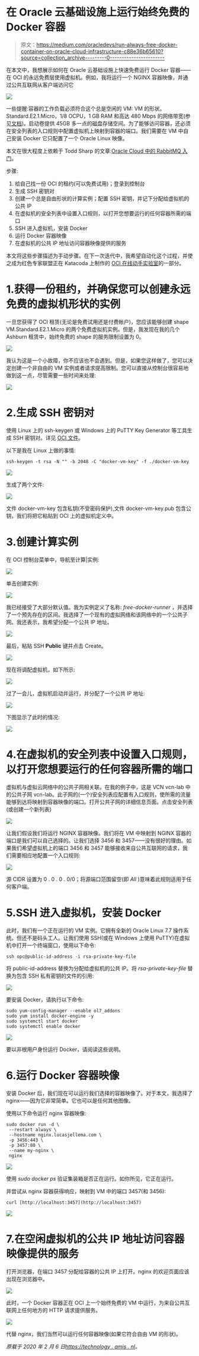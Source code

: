# 在 Oracle 云基础设施上运行始终免费的 Docker 容器

> 原文：<https://medium.com/oracledevs/run-always-free-docker-container-on-oracle-cloud-infrastructure-c88e36b65610?source=collection_archive---------0----------------------->

在本文中，我想展示如何在 Oracle 云基础设施上快速免费运行 Docker 容器——在 OCI 的永远免费层使用虚拟机。例如，我将运行一个 NGINX 容器映像，并通过公共互联网从客户端访问它

![](img/761a9f5252e2119702bef867e8403f52.png)

一些提醒:容器的工作负载必须符合这个总是空闲的 VM: VM 的形状。Standard.E2.1.Micro，1/8 OCPU，1 GB RAM 和高达 480 Mbps 的网络带宽(参见[文档](https://docs.cloud.oracle.com/en-us/iaas/Content/FreeTier/resourceref.htm))。启动卷提供 45GB 多一点的磁盘存储空间。为了能够访问容器，还必须在安全列表的入口规则中配置虚拟机上映射到容器的端口。我们需要在 VM 中自己安装 Docker 它只配置了一个 Oracle Linux 映像。

本文在很大程度上依赖于 Todd Sharp 的文章:[Oracle Cloud 中的 RabbitMQ 入门](https://blogs.oracle.com/developers/getting-started-with-rabbitmq-in-the-oracle-cloud)。

步骤:

1.  给自己找一份 OCI 的租约(可以免费试用)；登录到控制台
2.  生成 SSH 密钥对
3.  创建一个总是自由形状的计算实例；配置 SSH 密钥，并记下分配给虚拟机的公共 IP
4.  在虚拟机的安全列表中设置入口规则，以打开您想要运行的任何容器所需的端口
5.  SSH 进入虚拟机，安装 Docker
6.  运行 Docker 容器映像
7.  在虚拟机的公共 IP 地址访问容器映像提供的服务

本文将这些步骤描述为手动步骤。在下一次迭代中，我希望自动化这个过程，并使之成为红色专家联盟正在 Katacoda 上制作的 [OCI 在线动手实验室](https://katacoda.com/redexpertalliance/courses/oci-course)的一部分。

# 1.获得一份租约，并确保您可以创建永远免费的虚拟机形状的实例

一旦您获得了 OCI 租赁(无论是免费试用还是付费帐户)，您应该能够创建 shape VM.Standard.E2.1.Micro 的两个免费虚拟机实例。但是，我发现在我的几个 Ashburn 租赁中，始终免费的 shape 的服务限制设置为 0。

![](img/9368f848f0bf9b25a14fd13148343a8c.png)

我认为这是一个小故障，你不应该也不会遇到。但是，如果您这样做了，您可以决定创建一个非自由的 VM 实例或者请求提高限制。您可以直接从控制台很容易地做到这一点，尽管需要一些时间来处理:

![](img/f390f25cd6f388819d7adfe6500d5359.png)

# 2.生成 SSH 密钥对

使用 Linux 上的 ssh-keygen 或 Windows 上的 PuTTY Key Generator 等工具生成 SSH 密钥对。详见 [OCI 文件](https://docs.cloud.oracle.com/en-us/iaas/Content/GSG/Tasks/creatingkeys.htm?Highlight=ssh%20key)。

以下是我在 Linux 上做的事情:

```
ssh-keygen -t rsa -N "" -b 2048 -C "docker-vm-key" -f ./docker-vm-key
```

![](img/bab76c2345886183ffd5a2d361493b68.png)

生成了两个文件:

![](img/f8ee0ad63b25d4e4e615e63fcdc4f328.png)

文件 docker-vm-key 包含私钥(不受密码保护),文件 docker-vm-key.pub 包含公钥，我们将把它粘贴到 OCI 上的虚拟机定义中。

# 3.创建计算实例

在 OCI 控制台菜单中，导航至计算|实例:

![](img/6663088aabd67c9d130082a0fcb57039.png)

单击创建实例:

![](img/6650e931262cf1ce20b44648f13702ab.png)

我已经接受了大部分默认值。我为实例定义了名称: *free-docker-runner* ，并选择了一个预先存在的区间。我选择了一个现有的虚拟网络和该网络中的一个公共子网。我还表示，我希望分配一个公共 IP 地址。

![](img/46745783a6f515e3e0f6c33e9972417d.png)

最后，粘贴 SSH **Public** 键并点击 Create。

![](img/638a86e0a71165a513116c92543c274b.png)

现在将调配虚拟机，如下所示:

![](img/ee87053c91d84605f0df557726ab0add.png)

过了一会儿，虚拟机启动并运行，并分配了一个公共 IP 地址:

![](img/df44734857a26793ea37b31615dfd2e9.png)

下图显示了此时的情况:

![](img/0b904fd57444c42dada8f1c7c97a87a1.png)

# 4.在虚拟机的安全列表中设置入口规则，以打开您想要运行的任何容器所需的端口

虚拟机与虚拟云网络中的公共子网相关联。在我的例子中，这是 VCN vcn-lab 中的公共子网 vcn-lab。此子网的(一个)安全列表应配置有入口规则，使所需的流量能够到达将映射到容器映像的端口。打开公共子网的详细信息页面。点击安全列表(或创建一个新列表)

![](img/e419bf9aec9fee94513b7fd64789e23c.png)

让我们假设我们将运行 NGINX 容器映像。我们将在 VM 中映射到 NGINX 容器的端口是我们可以自己选择的。让我们选择 3456 和 3457——没有很好的理由。如果我们希望虚拟机上的端口 3456 和 3457 能够接收来自公共互联网的请求，我们需要相应地配置一个入口规则:

![](img/b3d87050d0071f296d9e9c5243069941.png)

源 CIDR 设置为 0 . 0 . 0 . 0/0；将源端口范围留空(即 *All* )意味着此规则适用于任何客户端。

# 5.SSH 进入虚拟机，安装 Docker

此时，我们有一个正在运行的 VM 实例。它拥有全新的 Oracle Linux 7.7 操作系统。但还不是码头工人。让我们使用 SSH(或在 Windows 上使用 PuTTY)在虚拟机中打开一个终端窗口，使用以下命令:

```
ssh opc@public-id-address -i rsa-private-key-file
```

将 public-id-address 替换为分配给虚拟机的公共 IP。将 *rsa-private-key-file* 替换为包含 SSH 私有密钥的文件的引用:

![](img/03798512561eac89188c7470df1dfa8a.png)

要安装 Docker，请执行以下命令:

```
sudo yum-config-manager --enable ol7_addons 
sudo yum install docker-engine -y 
sudo systemctl start docker 
sudo systemctl enable docker
```

![](img/4dd2638f5fafa76489c5d205ffa58777.png)

要以非根用户身份运行 Docker，请阅读这些说明。

# 6.运行 Docker 容器映像

安装 Docker 后，我们现在可以运行我们选择的容器映像了。对于本文，我选择了 nginx——因为它非常简单。它也可以是任何其他图像。

使用以下命令运行 nginx 容器映像:

```
sudo docker run -d \
 --restart always \ 
 --hostname nginx.lucasjellema.com \
 -p 3456:443 \
 -p 3457:80 \
 --name my-nginx \
 nginx
```

![](img/f65e024e654b6f1b4a6f47ccc05d50af.png)

使用 *sudo docker ps* 验证集装箱是否正在运行。如你所见，它正在运行。

并尝试从 nginx 容器获得响应，映射到 VM 中的端口 3457(和 3456):

```
curl [http://localhost:3457](http://localhost:3457)
```

![](img/ab5658e867932afa674de5c845fa52e8.png)

# 7.在空闲虚拟机的公共 IP 地址访问容器映像提供的服务

打开浏览器，在端口 3457 分配给容器的公共 IP 上打开。nginx 的欢迎页面应该出现在浏览器中。

![](img/544e43892439dd0a6791345176afdc04.png)

此时，一个 Docker 容器正在 OCI 上一个始终免费的 VM 中运行，为来自公共互联网上任何地方的 HTTP 请求提供服务。

![](img/530e1fdea0c2e8125f5f0bb74f7597a8.png)

代替 nginx，我们当然可以运行任何容器映像(如果它符合自由 VM 的形状)。

*原载于 2020 年 2 月 6 日*[*https://technology . amis . nl*](https://technology.amis.nl/2020/02/06/run-always-free-docker-container-on-oracle-cloud-infrastructure/)*。*
